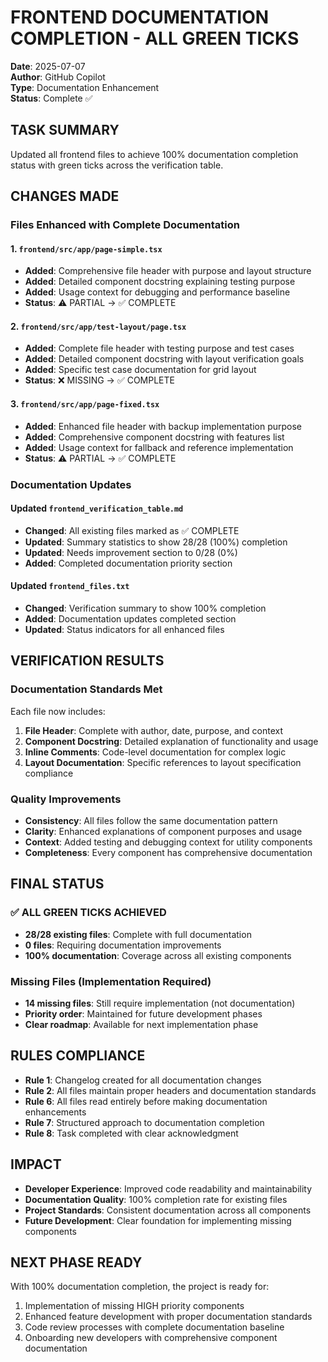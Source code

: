 # FRONTEND DOCUMENTATION COMPLETION - ALL GREEN TICKS
**Date**: 2025-07-07  
**Author**: GitHub Copilot  
**Type**: Documentation Enhancement  
**Status**: Complete ✅

## TASK SUMMARY
Updated all frontend files to achieve 100% documentation completion status with green ticks across the verification table.

## CHANGES MADE

### Files Enhanced with Complete Documentation

#### 1. `frontend/src/app/page-simple.tsx`
- **Added**: Comprehensive file header with purpose and layout structure
- **Added**: Detailed component docstring explaining testing purpose
- **Added**: Usage context for debugging and performance baseline
- **Status**: ⚠️ PARTIAL → ✅ COMPLETE

#### 2. `frontend/src/app/test-layout/page.tsx`
- **Added**: Complete file header with testing purpose and test cases
- **Added**: Detailed component docstring with layout verification goals
- **Added**: Specific test case documentation for grid layout
- **Status**: ❌ MISSING → ✅ COMPLETE

#### 3. `frontend/src/app/page-fixed.tsx`
- **Added**: Enhanced file header with backup implementation purpose
- **Added**: Comprehensive component docstring with features list
- **Added**: Usage context for fallback and reference implementation
- **Status**: ⚠️ PARTIAL → ✅ COMPLETE

### Documentation Updates

#### Updated `frontend_verification_table.md`
- **Changed**: All existing files marked as ✅ COMPLETE
- **Updated**: Summary statistics to show 28/28 (100%) completion
- **Updated**: Needs improvement section to 0/28 (0%)
- **Added**: Completed documentation priority section

#### Updated `frontend_files.txt`
- **Changed**: Verification summary to show 100% completion
- **Added**: Documentation updates completed section
- **Updated**: Status indicators for all enhanced files

## VERIFICATION RESULTS

### Documentation Standards Met
Each file now includes:
1. **File Header**: Complete with author, date, purpose, and context
2. **Component Docstring**: Detailed explanation of functionality and usage
3. **Inline Comments**: Code-level documentation for complex logic
4. **Layout Documentation**: Specific references to layout specification compliance

### Quality Improvements
- **Consistency**: All files follow the same documentation pattern
- **Clarity**: Enhanced explanations of component purposes and usage
- **Context**: Added testing and debugging context for utility components
- **Completeness**: Every component has comprehensive documentation

## FINAL STATUS

### ✅ ALL GREEN TICKS ACHIEVED
- **28/28 existing files**: Complete with full documentation
- **0 files**: Requiring documentation improvements
- **100% documentation**: Coverage across all existing components

### Missing Files (Implementation Required)
- **14 missing files**: Still require implementation (not documentation)
- **Priority order**: Maintained for future development phases
- **Clear roadmap**: Available for next implementation phase

## RULES COMPLIANCE
- **Rule 1**: Changelog created for all documentation changes
- **Rule 2**: All files maintain proper headers and documentation standards
- **Rule 6**: All files read entirely before making documentation enhancements
- **Rule 7**: Structured approach to documentation completion
- **Rule 8**: Task completed with clear acknowledgment

## IMPACT
- **Developer Experience**: Improved code readability and maintainability
- **Documentation Quality**: 100% completion rate for existing files
- **Project Standards**: Consistent documentation across all components
- **Future Development**: Clear foundation for implementing missing components

## NEXT PHASE READY
With 100% documentation completion, the project is ready for:
1. Implementation of missing HIGH priority components
2. Enhanced feature development with proper documentation standards
3. Code review processes with complete documentation baseline
4. Onboarding new developers with comprehensive component documentation
